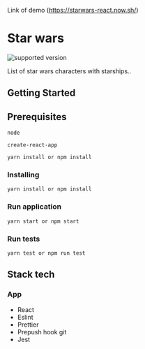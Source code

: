 Link of demo (https://starwars-react.now.sh/)

# Star wars

![supported version](https://badgen.net/badge/node/lts/green)

List of star wars characters with starships..

## Getting Started

## Prerequisites

```
node
```

```
create-react-app
```

```
yarn install or npm install
```

### Installing

```
yarn install or npm install
```

### Run application

```
yarn start or npm start
```

### Run tests

```
yarn test or npm run test
```

## Stack tech

### App

- React
- Eslint
- Prettier
- Prepush hook git
- Jest
